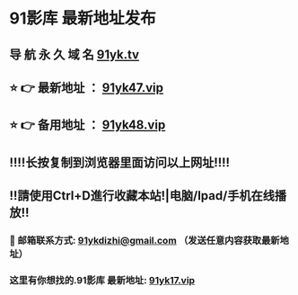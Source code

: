 # 91影库 最新地址发布 
## 导 航 永 久 域 名       [91yk.tv](https://91yk.tv:8090/home.html?channel=61588)
## ⭐️ 👉 最新地址 ：       [91yk47.vip](https://91yk47.vip:8090/home.html?channel=61588)
## ⭐️ 👉 备用地址 ：       [91yk48.vip](https://91yk48.vip:8090/home.html?channel=61588)
## ‼️‼️长按复制到浏览器里面访问以上网址‼️‼️
## ‼️請使用Ctrl+D進行收藏本站!|电脑/Ipad/手机在线播放‼️
### 📧 邮箱联系方式: 91ykdizhi@gmail.com （发送任意内容获取最新地址）
### 这里有你想找的.91影库 最新地址:        [91yk17.vip](https://91yk17.vip:8090/home.html?channel=61588)
